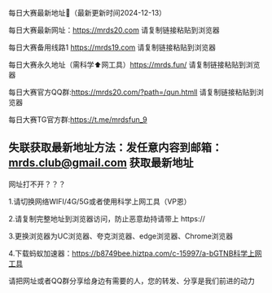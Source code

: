 每日大赛最新地址👋（最新更新时间2024-12-13）

每日大赛最新网址：https://mrds20.com  请复制链接粘贴到浏览器

每日大赛备用线路1 https://mrds19.com  请复制链接粘贴到浏览器

每日大赛永久地址（需科学⬆️网工具）https://mrds.fun/  请复制链接粘贴到浏览器

每日大赛官方QQ群:https://mrds20.com/?path=/qun.htmll  请复制链接粘贴到浏览器

每日大赛TG官方群:https://t.me/mrdsfun_9

失联获取最新地址方法：发任意内容到邮箱：mrds.club@gmail.com 获取最新地址
----------------------------------------------------------------------------------------------------------------------------
网址打不开？？？

1.请切换网络WIFI/4G/5G或者使用科学上网工具（VP恩）

2.请复制完整地址到浏览器访问，防止恶意劫持请带上 https://

3.更换浏览器为UC浏览器、夸克浏览器、edge浏览器、Chrome浏览器

4.下载蚂蚁加速器：https://b8749bee.hiztpa.com/c-15997/a-bGTNB科学上网工具

请把网址或者QQ群分享给身边有需要的人，您的转发、分享是我们前进的动力


